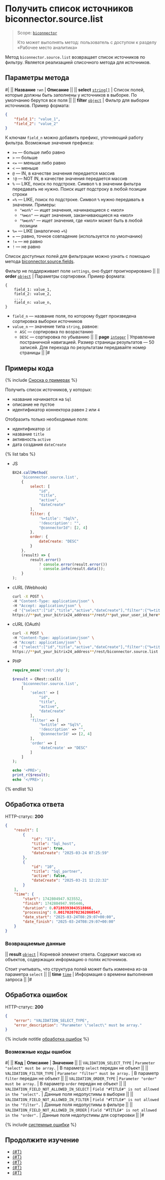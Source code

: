# Получить список источников biconnector.source.list

> Scope: [`biconnector`](../../scopes/permissions.md)
>
> Кто может выполнять метод: пользователь с доступом к разделу «Рабочее место аналитика»

Метод `biconnector.source.list` возвращает список источников по фильтру. Является реализацией списочного метода для источников.

## Параметры метода

#|
|| **Название**
`тип` | **Описание** ||
|| **select**
[`string[]`](../../data-types.md) | Список полей, которые должны быть заполнены у источников в выборке. По умолчанию берутся все поля ||
|| **filter**
[`object`](../../data-types.md) | Фильтр для выборки источников. Пример формата:

```json
{
    "field_1": "value_1",
    "field_2": "value_2"
}
```

К ключам `field_n` можно добавить префикс, уточняющий работу фильтра.
Возможные значения префикса:
- `>=` — больше либо равно
- `>` — больше
- `<=` — меньше либо равно
- `<` — меньше
- `@` — IN, в качестве значения передается массив
- `!@` — NOT IN, в качестве значения передается массив
- `%` — LIKE, поиск по подстроке. Символ `%` в значении фильтра передавать не нужно. Поиск ищет подстроку в любой позиции строки
- `=%` — LIKE, поиск по подстроке. Символ `%` нужно передавать в значении. Примеры:
    - `"мол%"` — ищет значения, начинающиеся с «мол»
    - `"%мол"` — ищет значения, заканчивающиеся на «мол»
    - `"%мол%"` — ищет значения, где «мол» может быть в любой позиции
- `%=` — LIKE (аналогично `=%`)
- `=` — равно, точное совпадение (используется по умолчанию)
- `!=` — не равно
- `!` — не равно

Список доступных полей для фильтрации можно узнать с помощью метода [biconnector.source.fields](./biconnector-source-fields.md).

Фильтр не поддерживает поле `settings`, оно будет проигнорировано
||
|| **order**
[`object`](../../data-types.md) | Параметры сортировки. Пример формата:

```
{
    field_1: value_1,
    field_2: value_2,
    ...,
    field_n: value_n,
}
```

- `field_n` — название поля, по которому будет произведена сортировка выборки источников
- `value_n` — значение типа `string`, равное:
    - `ASC` — сортировка по возрастанию
    - `DESC` — сортировка по убыванию
||
|| **page**
[`integer`](../../data-types.md) | Управление постраничной навигацией. Размер страницы результатов — 50 записей. Для перехода по результатам передавайте номер страницы  ||
|#

## Примеры кода

{% include [Сноска о примерах](../../../_includes/examples.md) %}

Получить список источников, у которых:
- название начинается на `Sql`
- описание не пустое
- идентификатор коннектора равен `2` или `4`

Отобразить только необходимые поля:
- идентификатор `id`
- название `title`
- активность `active`
- дата создания `dateCreate`

{% list tabs %}

- JS

    ```js
    BX24.callMethod(
        'biconnector.source.list',
        {
            select: [
                "id",
                "title",
                "active",
                "dateCreate"
            ],
            filter: {
                '%=title': "Sql%",
                '!description': "",
                "@connectorId": [2, 4]
            },
            order: {
                dateCreate: "DESC"
            }
        },
        (result) => {
            result.error()
                ? console.error(result.error())
                : console.info(result.data());
        }
    );
    ```

- cURL (Webhook)

    ```bash
    curl -X POST \
    -H "Content-Type: application/json" \
    -H "Accept: application/json" \
    -d '{"select":["id","title","active","dateCreate"],"filter":{"%=title":"Sql%","!description":"","@connectorId":[2,4]},"order":{"dateCreate":"DESC"}}' \
    https://**put_your_bitrix24_address**/rest/**put_your_user_id_here**/**put_your_webbhook_here**/biconnector.source.list
    ```

- cURL (OAuth)

    ```bash
    curl -X POST \
    -H "Content-Type: application/json" \
    -H "Accept: application/json" \
    -d '{"select":["id","title","active","dateCreate"],"filter":{"%=title":"Sql%","!description":"","@connectorId":[2,4]},"order":{"dateCreate":"DESC"},"auth":"**put_access_token_here**"}' \
    https://**put_your_bitrix24_address**/rest/biconnector.source.list
    ```

- PHP

    ```php
    require_once('crest.php');

    $result = CRest::call(
        'biconnector.source.list',
        [
            'select' => [
                "id",
                "title",
                "active",
                "dateCreate"
            ],
            'filter' => [
                '%=title' => "Sql%",
                '!description' => "",
                '@connectorId' => [2, 4]
            ],
            'order' => [
                'dateCreate' => "DESC"
            ]
        ]
    );

    echo '<PRE>';
    print_r($result);
    echo '</PRE>';
    ```


{% endlist %}

## Обработка ответа

HTTP-статус: **200**

```json
{
    "result": [
        {
            "id": "11",
            "title": "Sql_host",
            "active": true,
            "dateCreate": "2025-03-24 07:25:59"
        },
        {
            "id": "10",
            "title": "Sql_partner",
            "active": false,
            "dateCreate": "2025-03-21 12:22:32"
        }
    ],
    "time": {
        "start": 1742804947.923552,
        "finish": 1742804947.995446,
        "duration": 0.07189393043518066,
        "processing": 0.0017020702362060547,
        "date_start": "2025-03-24T08:29:07+00:00",
        "date_finish": "2025-03-24T08:29:07+00:00"
    }
}
```

### Возвращаемые данные

|| **result**
[`object`](../../data-types.md) | Корневой элемент ответа. Содержит массив из объектов, содержащих информацию о полях источников. 

Стоит учитывать, что структура полей может быть изменена из-за параметра `select` ||
|| **time**
[`time`](../../data-types.md#time) | Информация о времени выполнения запроса ||
|#

## Обработка ошибок

HTTP-статус: **200**

```json
{
    "error": "VALIDATION_SELECT_TYPE",
    "error_description": "Parameter \"select\" must be array."
}
```

{% include notitle [обработка ошибок](../../../_includes/error-info.md) %}

### Возможные коды ошибок

#|
|| **Код** | **Описание** | **Значение** ||
|| `VALIDATION_SELECT_TYPE` | `Parameter "select" must be array.` | В параметр `select` передан не объект ||
|| `VALIDATION_FILTER_TYPE` | `Parameter "filter" must be array.` | В параметр `filter` передан не объект ||
|| `VALIDATION_ORDER_TYPE` | `Parameter "order" must be array.` | В параметр `order` передан не объект ||
|| `VALIDATION_FIELD_NOT_ALLOWED_IN_SELECT` | `Field "#TITLE#" is not allowed in the "select".` | Данные поля недопустимы в выборке ||
|| `VALIDATION_FIELD_NOT_ALLOWED_IN_FILTER` | `Field "#TITLE#" is not allowed in the "filter".` | Данные поля недопустимы в фильтре ||
|| `VALIDATION_FIELD_NOT_ALLOWED_IN_ORDER` | `Field "#TITLE#" is not allowed in the "order".` | Данные поля недопустимы для сортировки ||
|#

{% include [системные ошибки](../../../_includes/system-errors.md) %}

## Продолжите изучение

- [{#T}](./biconnector-source-update.md)
- [{#T}](./biconnector-source-get.md)
- [{#T}](./biconnector-source-add.md)
- [{#T}](./biconnector-source-delete.md)
- [{#T}](./biconnector-source-fields.md)